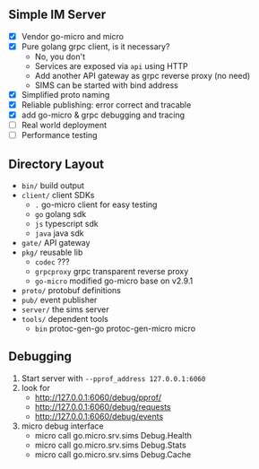 Simple IM Server
---

* [x] Vendor go-micro and micro
* [x] Pure golang grpc client, is it necessary?
  + No, you don't
  + Services are exposed via `api` using HTTP
  + Add another API gateway as grpc reverse proxy (no need)
  + SIMS can be started with bind address
* [x] Simplified proto naming
* [x] Reliable publishing: error correct and tracable
* [x] add go-micro & grpc debugging and tracing
* [ ] Real world deployment
* [ ] Performance testing

Directory Layout
---

* `bin/` build output
* `client/`  client SDKs
  + `.` go-micro client for easy testing
  + `go` golang sdk
  + `js` typescript sdk
  + `java` java sdk
* `gate/` API gateway
* `pkg/` reusable lib
  + `codec` ???
  + `grpcproxy` grpc transparent reverse proxy
  + `go-micro` modified go-micro base on v2.9.1
* `proto/` protobuf definitions
* `pub/` event publisher
* `server/` the sims server
* `tools/` dependent tools
  + `bin` protoc-gen-go protoc-gen-micro micro

Debugging
---

1. Start server with `--pprof_address 127.0.0.1:6060`
1. look for
   + http://127.0.0.1:6060/debug/pprof/
   + http://127.0.0.1:6060/debug/requests
   + http://127.0.0.1:6060/debug/events
1. micro debug interface
   + micro call go.micro.srv.sims Debug.Health
   + micro call go.micro.srv.sims Debug.Stats
   + micro call go.micro.srv.sims Debug.Cache
